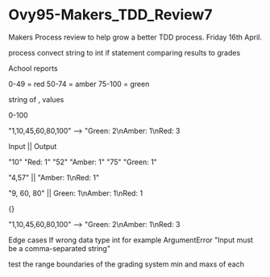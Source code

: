 # Ovy95-Makers_TDD_Review7

Makers Process review to help grow a better TDD process.
Friday 16th April.

process 
convect string to int 
if statement comparing results to grades 



Achool reports

0-49 = red 
50-74 = amber 
75-100 = green

string of , values 
 
0-100 

"1,10,45,60,80,100" --> "Green: 2\nAmber: 1\nRed: 3

Input || Output 
<!-- First tests  -->
"10"       "Red: 1"
"52"      "Amber: 1"
"75"      "Green: 1"

<!-- 2nd tests -->
"4,57"  || "Amber: 1\nRed: 1"

<!-- 3rd tests  -->
"9, 60, 80"  || Green: 1\nAmber: 1\nRed: 1

{}

"1,10,45,60,80,100" --> "Green: 2\nAmber: 1\nRed: 3


Edge cases 
If wrong data type int for example 
ArgumentError "Input must be a comma-separated string"

test the range boundaries of the grading system min and maxs of each
